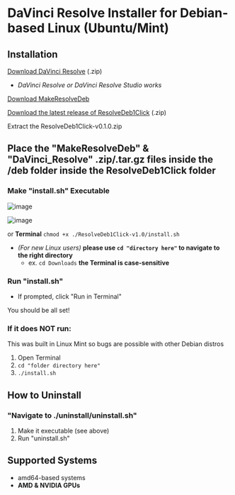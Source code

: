 # DaVinci Resolve Installer for Debian-based Linux (Ubuntu/Mint)

## Installation
[Download DaVinci Resolve](https://www.blackmagicdesign.com/products/davinciresolve) (.zip)
* *DaVinci Resolve or DaVinci Resolve Studio works*

[Download MakeResolveDeb](https://www.danieltufvesson.com/makeresolvedeb)

[Download the latest release of ResolveDeb1Click](https://github.com/CBF2006/ResolveDeb1Click/releases) (.zip)

Extract the ResolveDeb1Click-v0.1.0.zip

## Place the "MakeResolveDeb" & "DaVinci_Resolve" .zip/.tar.gz files inside the /deb folder inside the ResolveDeb1Click folder

### Make "install.sh" Executable
![image](https://github.com/user-attachments/assets/2f25f0c2-5442-478c-9796-b822be77a9c7)

![image](https://github.com/user-attachments/assets/712fca90-d810-4120-b8ad-c084898496fc)


or **Terminal** `chmod +x ./ResolveDeb1Click-v1.0/install.sh`
* *(For new Linux users)* **please use `cd "directory here"` to navigate to the right directory**
  * ex. `cd Downloads` **the Terminal is case-sensitive**

### Run "install.sh"
- If prompted, click "Run in Terminal"

You should be all set!

### If it does NOT run:
This was built in Linux Mint so bugs are possible with other Debian distros

1. Open Terminal
2. `cd "folder directory here"`
3. `./install.sh`

## How to Uninstall

### "Navigate to ./uninstall/uninstall.sh"
1. Make it executable (see above)
2. Run "uninstall.sh"

## Supported Systems
 - amd64-based systems
 - **AMD & NVIDIA GPUs**
